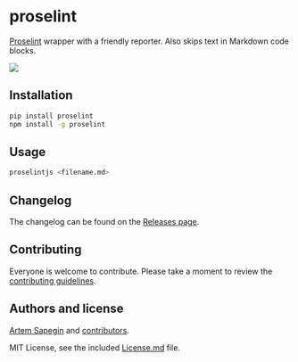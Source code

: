 # proselint

[Proselint](http://proselint.com/) wrapper with a friendly reporter. Also skips text in Markdown code blocks.

![](https://d3vv6lp55qjaqc.cloudfront.net/items/3i013t3b443t0P0Z3c1o/proselint.png)

## Installation

```bash
pip install proselint
npm install -g proselint
```

## Usage

```bash
proselintjs <filename.md>
```

## Changelog

The changelog can be found on the [Releases page](https://github.com/sapegin/proselint/releases).

## Contributing

Everyone is welcome to contribute. Please take a moment to review the [contributing guidelines](Contributing.md).

## Authors and license

[Artem Sapegin](http://sapegin.me) and [contributors](https://github.com/sapegin/proselint/graphs/contributors).

MIT License, see the included [License.md](License.md) file.
